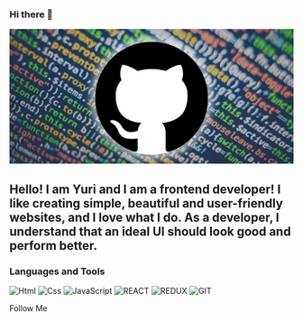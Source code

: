 ### Hi there 👋

[![Header](https://github.com/epic3333/epic3333/blob/main/assets/header.jpg)](http://zharenkov.club/)

## Hello! I am Yuri and I am a frontend developer! I like creating simple, beautiful and user-friendly websites, and I love what I do. As a developer, I understand that an ideal UI should look good and perform better.

### Languages and Tools
![Html](https://img.shields.io/badge/-html-090909?style=for-the-badge&logo=html&logoColor=47C5FB)
![Css](https://img.shields.io/badge/-css-090909?style=for-the-badge&logo=css&logoColor=FFFFFF)
![JavaScript](https://img.shields.io/badge/-JavaScript-090909?style=for-the-badge&logo=JavaScript&logoColor=FFFFFF)
![REACT](https://img.shields.io/badge/-REACT-090909?style=for-the-badge&logo=react&logoColor=FFFFFF)
![REDUX](https://img.shields.io/badge/-REDUX-090909?style=for-the-badge&logo=redux&logoColor=FFFFFF)
![GIT](https://img.shields.io/badge/-GIT-090909?style=for-the-badge&logo=git&logoColor=FFFFFF)

Follow Me

<!--
**epic3333/epic3333** is a ✨ _special_ ✨ repository because its `README.md` (this file) appears on your GitHub profile.

Here are some ideas to get you started:

- 🔭 I’m currently working on ...
- 🌱 I’m currently learning ...
- 👯 I’m looking to collaborate on ...
- 🤔 I’m looking for help with ...
- 💬 Ask me about ...
- 📫 How to reach me: ...
- 😄 Pronouns: ...
- ⚡ Fun fact: ...

profile image: 400 x 400
header image: 1500 x 500
-->
